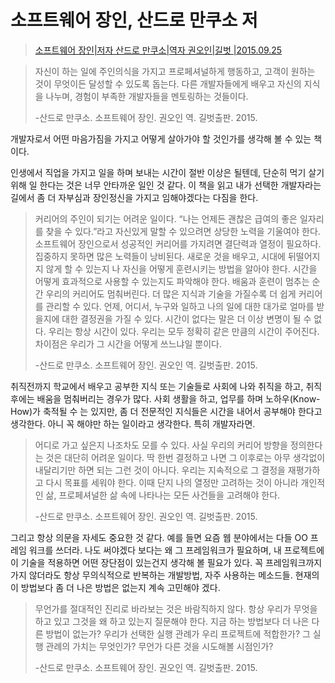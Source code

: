 소프트웨어 장인, 산드로 만쿠소 저
===
> [소프트웨어 장인|저자 산드로 만쿠소|역자 권오인|길벗 |2015.09.25](http://book.naver.com/bookdb/book_detail.nhn?bid=9585753)



> 자신이 하는 일에 주인의식을 가지고 프로페셔널하게 행동하고, 고객이 원하는 것이 무엇이든 달성할 수 있도록 돕는다. 다른 개발자들에게 배우고 자신의 지식을 나누며, 경험이 부족한 개발자들을 멘토링하는 것들이다. 
>
> -산드로 만쿠소. 소프트웨어 장인. 권오인 역. 길벗출판. 2015.

개발자로서 어떤 마음가짐을 가지고 어떻게 살아가야 할 것인가를 생각해 볼 수 있는 책이다.

인생에서 직업을 가지고 일을 하며 보내는 시간이 절반 이상은 될텐데, 단순히 먹기 살기 위해 일 한다는 것은 너무 안타까운 일인 것 같다. 이 책을 읽고 내가 선택한 개발자라는 길에서 좀 더 자부심과 장인정신을 가지고 임해야겠다는 다짐을 한다.

> 커리어의 주인이 되기는 어려운 일이다. “나는 언제든 괜찮은 급여의 좋은 일자리를 찾을 수 있다.”라고 자신있게 말할 수 있으려면 상당한 노력을 기울여야 한다. 소프트웨어 장인으로서 성공적인 커리어를 가지려면 결단력과 열정이 필요하다. 집중하지 못하면 많은 노력들이 낭비된다. 새로운 것을 배우고, 시대에 뒤떨어지지 않게 할 수 있는지 나 자신을 어떻게 훈련시키는 방법을 알아야 한다. 시간을 어떻게 효과적으로 사용할 수 있는지도 파악해야 한다. 배움과 훈련이 멈추는 순간 우리의 커리어도 멈춰버린다. 더 많은 지식과 기술을 가질수록 더 쉽게 커리어를 관리할 수 있다. 언제, 어디서, 누구와 일하고 나의 일에 대한 대가로 얼마를 받을지에 대한 결정권을 가질 수 있다. 시간이 없다는 말은 더 이상 변명이 될 수 없다. 우리는 항상 시간이 있다. 우리는 모두 정확히 같은 만큼의 시간이 주어진다. 차이점은 우리가 그 시간을 어떻게 쓰느냐일 뿐이다. 
>
> -산드로 만쿠소. 소프트웨어 장인. 권오인 역. 길벗출판. 2015.

취직전까지 학교에서 배우고 공부한 지식 또는 기술들로 사회에 나와 취직을 하고, 취직 후에는 배움을 멈춰버리는 경우가 많다. 사회 생활을 하고, 업무를 하며 노하우(Know-How)가 축적될 수 는 있지만, 좀 더 전문적인 지식들은 시간을 내어서 공부해야 한다고 생각한다. 아니 꼭 해야만 하는 일이라고 생각한다. 특히 개발자라면.

> 어디로 가고 싶은지 나조차도 모를 수 있다. 사실 우리의 커리어 방향을 정의한다는 것은 대단히 어려운 일이다. 딱 한번 결정하고 나면 그 이후로는 아무 생각없이 내달리기만 하면 되는 그런 것이 아니다. 우리는 지속적으로 그 결정을 재평가하고 다시 목표를 세워야 한다. 이때 단지 나의 열정만 고려하는 것이 아니라 개인적인 삶, 프로페셔널한 삶 속에 나타나는 모든 사건들을 고려해야 한다.
>
> -산드로 만쿠소. 소프트웨어 장인. 권오인 역. 길벗출판. 2015.

그리고 항상 의문을 자세도 중요한 것 같다. 예를 들면 요즘 웹 분야에서는 다들 OO 프레임 워크를 쓰더라. 나도 써야겠다 보다는 왜 그 프레임워크가 필요하며, 내 프로젝트에 이 기술을 적용하면 어떤 장단점이 있는건지 생각해 볼 필요가 있다. 꼭 프레임워크까지 가지 않더라도 항상 무의식적으로 반복하는 개발방법, 자주 사용하는 메소드들. 현재의 이 방법보다 좀 더 나은 방법은 없는지 계속 고민해야 겠다.

> 무언가를 절대적인 진리로 바라보는 것은 바람직하지 않다. 항상 우리가 무엇을 하고 있고 그것을 왜 하고 있는지 질문해야 한다. 지금 하는 방법보다 더 나은 다른 방법이 없는가? 우리가 선택한 실행 관례가 우리 프로젝트에 적합한가? 그 실행 관례의 가치는 무엇인가? 무언가 다른 것을 시도해볼 시점인가?
>
> -산드로 만쿠소. 소프트웨어 장인. 권오인 역. 길벗출판. 2015.